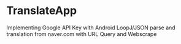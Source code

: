 # TranslateApp
Implementing Google API Key with Android LoopJ/JSON parse and translation from naver.com with URL Query and Webscrape
